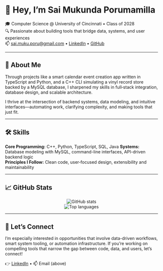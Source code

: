 # 👋 Hey, I’m Sai Mukunda Porumamilla

🎓 Computer Science @ University of Cincinnati • Class of 2028  
🔍 Passionate about building tools that bridge data, systems, and user experiences  
📫 [sai.muku.poru@gmail.com](mailto:sai.muku.poru@gmail.com) • [LinkedIn](https://www.linkedin.com/in/sai-mukunda-porumamilla/) • [GitHub](https://github.com/flamebot43261)

---

## 🧠 About Me

Through projects like a smart calendar event creation app written in TypeScript and Python, and a C++ CLI simulating a vinyl record store backed by a MySQL database, I sharpened my skills in full‑stack integration, database design, and scalable architecture.

I thrive at the intersection of backend systems, data modeling, and intuitive interfaces—automating work, clarifying complexity, and making tools that just fit.

---

## 🛠️ Skills

**Core Programming:** C++, Python, TypeScript, SQL, Java
**Systems:** Database modeling with MySQL, command-line interfaces, API-driven backend logic  
**Principles I Follow:** Clean code, user‑focused design, extensibility and maintainability  

---

## 📈 GitHub Stats

<p align="center">
  <img src="https://github-readme-stats.vercel.app/api?username=flamebot43261&show_icons=true&theme=tokyonight" alt="GitHub stats"/>
  <br>
  <img src="https://github-readme-stats.vercel.app/api/top-langs/?username=flamebot43261&layout=compact&theme=tokyonight" alt="Top languages"/>
</p>

---

## 🤝 Let’s Connect

I’m especially interested in opportunities that involve data-driven workflows, smart system tooling, or automation infrastructure. If you’re working on compelling tools that narrow the gap between code, data, and users, let’s connect!

👉 [LinkedIn](https://www.linkedin.com/in/sai-mukunda-porumamilla/) • 📫 Email (above)  
